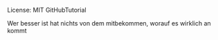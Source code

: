 License: MIT
GitHubTutorial 
<head> Wer besser ist hat nichts von dem mitbekommen, worauf es wirklich an kommt


